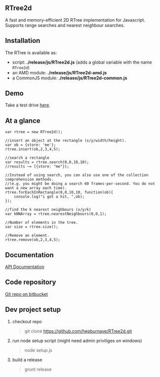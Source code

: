 RTree2d
-------

A fast and memory-efficient 2D RTree implementation for Javascript. Supports range searches and nearest neighbour searches.

## Installation

The RTree is available as:
- script: **./release/js/RTree2d.js** (adds a global variable with the name `RTree2d`)
- an AMD module: **./release/js/RTree2d-amd.js**
- a CommonJS module: **./release/js/RTree2d-common.js**

## Demo

Take a test drive [here](http://rtree2d.hepburnave.com).

## At a glance

    var rtree = new RTree2d();

    //insert an object at the rectangle (x/y/width/height).
    var ob = {store: 'me'};
    rtree.insert(ob,2,3,4,5);

    //search a rectangle
    var results = rtree.search(0,0,10,10);
    //results ~= [{store: "me"}];

    //Instead of using search, you can also use one of the collection comprehension methods.
    //(e.g. you might be doing a search 60 frames-per-second. You do not want a new array each time).
    rtree.forEachInRectangle(0,0,10,10, function(ob){
        console.log("i got a hit, ",ob);
    });

    //find the k nearest neighbours (x/y/k)
    var kNNArray = rtree.nearestNeighbours(0,0,1);

    //Number of elements in the tree.
    var size = rtree.size();

    //Remove an element.
    rtree.remove(ob,2,3,4,5);


## Documentation

[API Documentation](http://rtree2d.hepburnave.com/jsdoc/)

## Code repository

[Git repo on bitbucket](https://github.com/hepburnave/RTree2d)

## Dev project setup

1) checkout repo

    > git clone https://github.com/hepburnave/RTree2d.git

2) run node setup script (might need admin priviliges on windows)

    > node setup.js

3) build a release

    > grunt release

